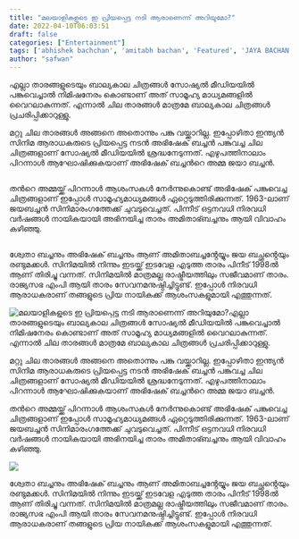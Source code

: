 ```yaml
---
title: "മലയാളികളുടെ ഇ പ്രിയപ്പെട്ട നടി ആരാണെന്ന് അറിയുമോ?"
date: 2022-04-10T06:03:51
draft: false
categories: ["Entertainment"]
tags: ['abhishek bachchan', 'amitabh bachan', 'Featured', 'JAYA BACHAN']
author: "safwan"
---
```


<!-- wp:paragraph -->
<p>എല്ലാ താരങ്ങളുടെയും ബാല്യകാല ചിത്രങ്ങൾ സോഷ്യൽ മീഡിയയിൽ  പങ്കുവെച്ചാൽ നിമിഷനേരം കൊണ്ടാണ് അത് സാമൂഹ്യ മാധ്യമങ്ങളിൽ വൈറലാകുന്നത്. എന്നാൽ ചില താരങ്ങൾ മാത്രമേ ബാല്യകാല ചിത്രങ്ങൾ പ്രചരിപ്പിക്കാറുള്ളു. </p>
<!-- /wp:paragraph -->

<!-- wp:paragraph -->
<p>മറ്റു ചില താരങ്ങൾ അങ്ങനെ അതൊന്നും പങ്കു വയ്ക്കാറില്ല. ഇപ്പോഴിതാ  ഇന്ത്യൻ സിനിമ ആരാധകരുടെ പ്രിയപ്പെട്ട നടൻ അഭിഷേക് ബച്ചൻ പങ്കുവച്ച ചില ചിത്രങ്ങളാണ് സോഷ്യൽ മീഡിയയിൽ ശ്രദ്ധനേടുന്നത്. എഴുപത്തിനാലാം പിറന്നാൾ ആഘോഷിക്കുകയാണ് അഭിഷേക് ബച്ചൻറെ അമ്മ ജയാ ബച്ചൻ. </p>
<!-- /wp:paragraph -->

<!-- wp:image {"id":329166,"sizeSlug":"large"} -->
<figure class="wp-block-image size-large"><img src="https://cdn.boolokam.com/articles/2022/04/bachchan-photo-2022_04_10_11_30-818x1024.jpg" alt="" class="wp-image-329166"/></figure>
<!-- /wp:image -->

<!-- wp:paragraph -->
<p>തൻറെ അമ്മയ്ക്ക് പിറന്നാൾ ആശംസകൾ നേർന്നുകൊണ്ട് അഭിഷേക് പങ്കുവെച്ച ചിത്രങ്ങളാണ് ഇപ്പോൾ സാമൂഹ്യമാധ്യമങ്ങൾ ഏറ്റെടുത്തിരിക്കുന്നത്. 1963-ലാണ് ജയബച്ചൻ സിനിമാരംഗത്തേക്ക് ചുവടുവെച്ചത്. പിന്നീട് ഒട്ടനവധി നിരവധി വർഷങ്ങൾ നായികയായി അഭിനയിച്ച താരം അമിതാഭ്ബച്ചനും ആയി വിവാഹം കഴിഞ്ഞു. </p>
<!-- /wp:paragraph -->

<!-- wp:image {"id":329167,"sizeSlug":"large"} -->
<figure class="wp-block-image size-large"><img src="https://cdn.boolokam.com/articles/2022/04/images-58.jpeg" alt="" class="wp-image-329167"/></figure>
<!-- /wp:image -->

<!-- wp:paragraph -->
<p>ശ്വേതാ ബച്ചനും അഭിഷേക് ബച്ചനും ആണ് അമിതാബച്ചൻ്റേയ്യും ജയ ബച്ഛൻ്റെയും രണ്ടുമക്കൾ. സിനിമയിൽ നിന്നും ഇടയ്ക്ക് ഇടവേള എടുത്ത താരം പിനീട് 1998ൽ ആണ് തിരിച്ചു വന്നത്. സിനിമയിൽ മാത്രമല്ല രാഷ്ട്രീയത്തിലും സജീവമാണ് താരം. രാജ്യസഭ എംപി ആയി താരം സേവനമനുഷ്ഠിച്ചിട്ടുണ്ട്. ഇപ്പോൾ നിരവധി ആരാധകരാണ് തങ്ങളുടെ പ്രിയ നായികക്ക് ആശംസകളുമായി എത്തുന്നത്.</p>
<!-- /wp:paragraph -->


![മലയാളികളുടെ ഇ പ്രിയപ്പെട്ട നടി ആരാണെന്ന് അറിയുമോ?](https://cdn.boolokam.com/articles/2022/04/bachchan-photo-2022_04_10_11_30-818x1024.jpg)എല്ലാ താരങ്ങളുടെയും ബാല്യകാല ചിത്രങ്ങൾ സോഷ്യൽ മീഡിയയിൽ പങ്കുവെച്ചാൽ നിമിഷനേരം കൊണ്ടാണ് അത് സാമൂഹ്യ മാധ്യമങ്ങളിൽ വൈറലാകുന്നത്. എന്നാൽ ചില താരങ്ങൾ മാത്രമേ ബാല്യകാല ചിത്രങ്ങൾ പ്രചരിപ്പിക്കാറുള്ളു. 

മറ്റു ചില താരങ്ങൾ അങ്ങനെ അതൊന്നും പങ്കു വയ്ക്കാറില്ല. ഇപ്പോഴിതാ ഇന്ത്യൻ സിനിമ ആരാധകരുടെ പ്രിയപ്പെട്ട നടൻ അഭിഷേക് ബച്ചൻ പങ്കുവച്ച ചില ചിത്രങ്ങളാണ് സോഷ്യൽ മീഡിയയിൽ ശ്രദ്ധനേടുന്നത്. എഴുപത്തിനാലാം പിറന്നാൾ ആഘോഷിക്കുകയാണ് അഭിഷേക് ബച്ചൻറെ അമ്മ ജയാ ബച്ചൻ. 

തൻറെ അമ്മയ്ക്ക് പിറന്നാൾ ആശംസകൾ നേർന്നുകൊണ്ട് അഭിഷേക് പങ്കുവെച്ച ചിത്രങ്ങളാണ് ഇപ്പോൾ സാമൂഹ്യമാധ്യമങ്ങൾ ഏറ്റെടുത്തിരിക്കുന്നത്. 1963-ലാണ് ജയബച്ചൻ സിനിമാരംഗത്തേക്ക് ചുവടുവെച്ചത്. പിന്നീട് ഒട്ടനവധി നിരവധി വർഷങ്ങൾ നായികയായി അഭിനയിച്ച താരം അമിതാഭ്ബച്ചനും ആയി വിവാഹം കഴിഞ്ഞു. 

![](https://cdn.boolokam.com/articles/2022/04/images-58.jpeg)

ശ്വേതാ ബച്ചനും അഭിഷേക് ബച്ചനും ആണ് അമിതാബച്ചൻ്റേയ്യും ജയ ബച്ഛൻ്റെയും രണ്ടുമക്കൾ. സിനിമയിൽ നിന്നും ഇടയ്ക്ക് ഇടവേള എടുത്ത താരം പിനീട് 1998ൽ ആണ് തിരിച്ചു വന്നത്. സിനിമയിൽ മാത്രമല്ല രാഷ്ട്രീയത്തിലും സജീവമാണ് താരം. രാജ്യസഭ എംപി ആയി താരം സേവനമനുഷ്ഠിച്ചിട്ടുണ്ട്. ഇപ്പോൾ നിരവധി ആരാധകരാണ് തങ്ങളുടെ പ്രിയ നായികക്ക് ആശംസകളുമായി എത്തുന്നത്.

